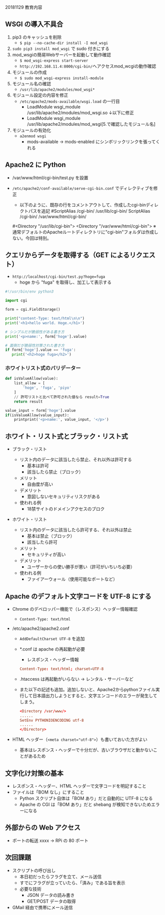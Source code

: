 20181129 教育内容

## WSGI の導入不具合

1. pip3 のキャッシュを削除
    - `$ pip --no-cache-dir install -I mod_wsgi`
2. `sudo pip3 install mod_wsgi`  で sudo 付きにする
3. mod_wsgiの簡易Webサーバーを起動して動作確認
    - `$ mod_wsgi-express start-server`
    - `http://192.168.11.4:8000/cgi-bin/`へアクセスmod_wcgiの動作確認
4. モジュールの作成
    - `$ sudo mod_wsgi-express install-module`
5. モジュール名の確認
    - `/usr/lib/apache2/modules/mod_wsgi*`
6. モジュール設定の内容を修正
    - `/etc/apache2/mods-available/wsgi.load`  の一行目
        - LoadModule wsgi_module /usr/lib/apache2/modules/mod_wsgi.so
            ↓以下に修正
        - LoadModule wsgi_module /usr/lib/apache2/modules/mod_wsgi[5.で確認したモジュール名]
7. モジュールの有効化
    - `a2enmod wsgi`
        - mods-available -> mods-enabled にシンボリックリンクを張ってくれる

## Apache2 に Python

- /var/www/html/cgi-bin/test.py を設置
- `/etc/apache2/conf-available/serve-cgi-bin.conf`  でディレクティブを修正
    - 以下のように、既存の行をコメントアウトして、作成したcgi-binディレクトパスを追記 
    #ScriptAlias /cgi-bin/ /usr/lib/cgi-bin/
     ScriptAlias /cgi-bin/ /var/www/html/cgi-bin/

    #<Directory "/usr/lib/cgi-bin">
     <Directory "/var/www/html/cgi-bin">
    ※通常デフォルトのApacheルートディレクトリに"cgi-bin"フォルダは作成しない。今回は特別。

## クエリからデータを取得する（GET によるリクエスト）

- `http://localhost/cgi-bin/test.py?hoge=fuga`  
    - hoge から "fuga" を取得し、加工して表示する

```python
#!/usr/bin/env python3

import cgi

form = cgi.FieldStorage()

print("content-Type: text/html\n\n")
print('<h1>hello world. Hoge.</h1>')

# シンプルだが脆弱性がある書き方
print('<p>name:', form['hoge'].value)

# 面倒だが脆弱性対策された書き方
if form['hoge'].value == 'fuga':
   print('<h2>hoge fuga</h2>')

```

### ホワイトリスト式のバリデーター

```python
def isValueAllow(value):
    list_allow = [
        'hoge', 'fuga', 'piyo'
    ]
    // 許可リストと比べて許可された値なら result=True
    return result

value_input = form['hoge'].value
if(isValueAllow(value_input):
    printprint('<p>name:', value_input, '</p>')

```

## ホワイト・リスト式とブラック・リスト式

- ブラック・リスト
    - リスト内のデータに該当したら禁止、それ以外は許可する
        - 基本は許可
        - 該当したら禁止（ブロック）
    - メリット
        - 自由度が高い
    - デメリット
        - 意図しないセキュリティリスクがある
    - 使われる例
        - 18禁サイトのドメインアクセスのブロク

- ホワイト・リスト
    - リスト内のデータに該当したら許可する、それ以外は禁止
        - 基本は禁止（ブロック）
        - 該当したら許可
    - メリット
        - セキュリティが高い
    - デメリット
        - ユーザーからの使い勝手が悪い（許可がいちいち必要）
    - 使われる例
        - ファイアーウォール（使用可能なポートなど）

## Apache のデフォルト文字コードを UTF-8 にする

- Chrome のデベロッパー機能で（レスポンス）ヘッダー情報確認
    - `Content-Type: text/html`
- /etc/apache2/apache2.conf
    - `AddDefaultCharset UTF-8` を追加
    - *.conf は apache の再起動が必要
        - レスポンス・ヘッダー情報

        ```/etc/apache2/apache2.conf
        Content-Type: text/html; charset=UTF-8
        
        ```
    - .htaccess は再起動がいらない → レンタル・サーバーなど
    - また以下の記述も追加。追加しないと、Apache2からpythonファイル実行して日本語出力しようとすると、文字エンコードのエラーが発生してしまう。
        ```/etc/apache2/apache2.conf
        <Directory /var/www/>
        ......
        SetEnv PYTHONIOENCODING utf-8
        ......
        </Directory>
        ```

- HTML ヘッダー（`<meta charset="utf-8">`）も書いておいた方がよい
    - 基本はレスポンス・ヘッダーで十分だが、古いブラウザだと動かないことがあるため

## 文字化け対策の基本

- レスポンス・ヘッダー、HTML ヘッダーで文字コードを明記すること
- ファイルは「BOM なし」にすること
    - Python スクリプト自体は「BOM あり」だと自動的に UTF-8 になる
    - Apache の CGI は「BOM あり」だと shebang が検知できないためエラーになる

## 外部からの Web アクセス

- ポートの転送 xxxx -> RPi の 80 ポート

## 次回課題

- スクリプトの呼び出し
    - 本日初だったらフラグを立て、メール送信
    - すでにフラグが立っていたら、「済み」である旨を表示
    - 必要な技術
        - JSON データの読み書き
        - GET/POST データの取得
- GMail 経由で携帯にメール送信
